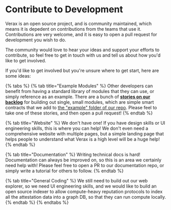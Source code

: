 # Contribute to Development

Verax is an open source project, and is community maintained, which means it is depedent on contributions from the teams that use it.  Contributions are very welcome, and it is easy to open a pull request for development you wish to do.

The community would love to hear your ideas and support your efforts to contribute, so feel free to get in touch with us and tell us about how you'd like to get involved.

If you'd like to get involved but you're unsure where to get start, here are some ideas:

{% tabs %}
{% tab title="Example Modules" %}
Other developers can benefit from having a standard library of modules that they can use, or simply reference as an example.  There are a bunch of [**stories on our backlog**](https://github.com/orgs/Consensys/projects/17) for building out single, small modules, which are simple smart contracts that we add to [the "example" folder of our repo](https://github.com/Consensys/linea-attestation-registry/tree/dev/contracts/src/example). Please feel to take one of these stories, and then open a pull request!
{% endtab %}

{% tab title="Website" %}
We don't have one!  If you have design skills or UI engineering skills, this is where you can help!  We don't even need a comprehensive website with multiple pages, but a simple landing page that helps people to understand what Verax is a high level will be a huge help!
{% endtab %}

{% tab title="Documentation" %}
Writing technical docs is hard!  Documentation can always be improved on, so this is an area we certainly need help with!  Please feel free to open a PR to our documentation repo, or simply write a tutorial for others to follow.
{% endtab %}

{% tab title="General Coding" %}
We still need to build out our web explorer, so we need UI engineering skills, and we would like to build an open source indexer to allow compute-heavy reputation protocols to index all the attestation data into a graph DB, so that they can run compute locally.
{% endtab %}
{% endtabs %}

